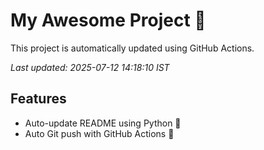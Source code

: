 # My Awesome Project 🚀

This project is automatically updated using GitHub Actions.

_Last updated: 2025-07-12 14:18:10 IST_

## Features
- Auto-update README using Python 🐍
- Auto Git push with GitHub Actions 🤖
